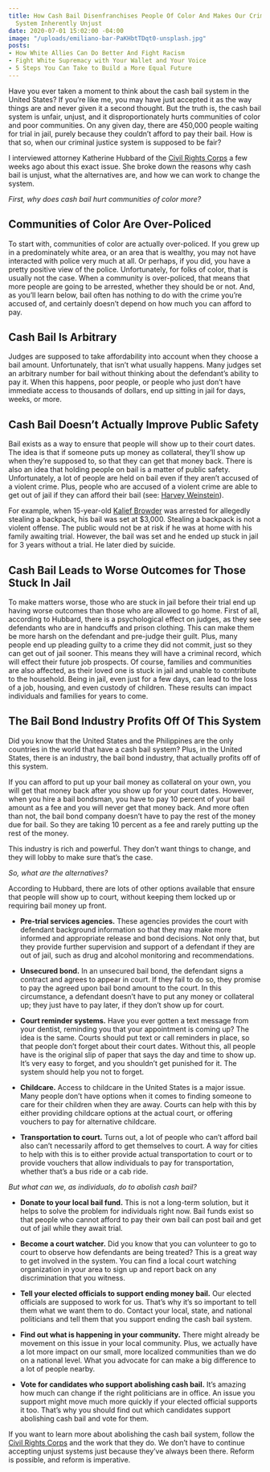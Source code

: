 ```yaml
---
title: How Cash Bail Disenfranchises People Of Color And Makes Our Criminal Justice
  System Inherently Unjust
date: 2020-07-01 15:02:00 -04:00
image: "/uploads/emiliano-bar-PaKHbtTDqt0-unsplash.jpg"
posts:
- How White Allies Can Do Better And Fight Racism
- Fight White Supremacy with Your Wallet and Your Voice
- 5 Steps You Can Take to Build a More Equal Future
---
```


Have you ever taken a moment to think about the cash bail system in the United States? If you’re like me, you may have just accepted it as the way things are and never given it a second thought. But the truth is, the cash bail system is unfair, unjust, and it disproportionately hurts communities of color and poor communities. On any given day, there are 450,000 people waiting for trial in jail, purely because they couldn’t afford to pay their bail. How is that so, when our criminal justice system is supposed to be fair?

I interviewed attorney Katherine Hubbard of the [Civil Rights Corps](https://www.civilrightscorps.org/ "https://www.civilrightscorps.org/") a few weeks ago about this exact issue. She broke down the reasons why cash bail is unjust, what the alternatives are, and how we can work to change the system.

*First, why does cash bail hurt communities of color more?*

## **Communities of Color Are Over-Policed**

To start with, communities of color are actually over-policed. If you grew up in a predominately white area, or an area that is wealthy, you may not have interacted with police very much at all. Or perhaps, if you did, you have a pretty positive view of the police. Unfortunately, for folks of color, that is usually not the case. When a community is over-policed, that means that more people are going to be arrested, whether they should be or not. And, as you’ll learn below, bail often has nothing to do with the crime you’re accused of, and certainly doesn’t depend on how much you can afford to pay.

## **Cash Bail Is Arbitrary**

Judges are supposed to take affordability into account when they choose a bail amount. Unfortunately, that isn’t what usually happens. Many judges set an arbitrary number for bail without thinking about the defendant’s ability to pay it. When this happens, poor people, or people who just don’t have immediate access to thousands of dollars, end up sitting in jail for days, weeks, or more.

## **Cash Bail Doesn’t Actually Improve Public Safety**

Bail exists as a way to ensure that people will show up to their court dates. The idea is that if someone puts up money as collateral, they’ll show up when they’re supposed to, so that they can get that money back. There is also an idea that holding people on bail is a matter of public safety. Unfortunately, a lot of people are held on bail even if they aren’t accused of a violent crime. Plus, people who are accused of a violent crime are able to get out of jail if they can afford their bail (see: [Harvey Weinstein](https://abcnews.go.com/US/harvey-weinstein-posts-2m-bond-york-states-bail/story?id=67654901 "https://abcnews.go.com/US/harvey-weinstein-posts-2m-bond-york-states-bail/story?id=67654901")).

For example, when 15-year-old [Kalief Browder](https://www.newyorker.com/news/news-desk/kalief-browder-1993-2015 "https://www.newyorker.com/news/news-desk/kalief-browder-1993-2015") was arrested for allegedly stealing a backpack, his bail was set at $3,000. Stealing a backpack is not a violent offense. The public would not be at risk if he was at home with his family awaiting trial. However, the bail was set and he ended up stuck in jail for 3 years without a trial. He later died by suicide.

## **Cash Bail Leads to Worse Outcomes for Those Stuck In Jail**

To make matters worse, those who are stuck in jail before their trial end up having worse outcomes than those who are allowed to go home. First of all, according to Hubbard, there is a psychological effect on judges, as they see defendants who are in handcuffs and prison clothing. This can make them be more harsh on the defendant and pre-judge their guilt. Plus, many people end up pleading guilty to a crime they did not commit, just so they can get out of jail sooner. This means they will have a criminal record, which will effect their future job prospects. Of course, families and communities are also affected, as their loved one is stuck in jail and unable to contribute to the household. Being in jail, even just for a few days, can lead to the loss of a job, housing, and even custody of children. These results can impact individuals and families for years to come.

## **The Bail Bond Industry Profits Off Of This System**

Did you know that the United States and the Philippines are the only countries in the world that have a cash bail system? Plus, in the United States, there is an industry, the bail bond industry, that actually profits off of this system.

If you can afford to put up your bail money as collateral on your own, you will get that money back after you show up for your court dates. However, when you hire a bail bondsman, you have to pay 10 percent of your bail amount as a fee and you will never get that money back. And more often than not, the bail bond company doesn’t have to pay the rest of the money due for bail. So they are taking 10 percent as a fee and rarely putting up the rest of the money.

This industry is rich and powerful. They don’t want things to change, and they will lobby to make sure that’s the case.

*So, what are the alternatives?*

According to Hubbard, there are lots of other options available that ensure that people will show up to court, without keeping them locked up or requiring bail money up front.

* **Pre-trial services agencies.** These agencies provides the court with defendant background information so that they may make more informed and appropriate release and bond decisions. Not only that, but they provide further supervision and support of a defendant if they are out of jail, such as drug and alcohol monitoring and recommendations.

* **Unsecured bond.** In an unsecured bail bond, the defendant signs a contract and agrees to appear in court. If they fail to do so, they promise to pay the agreed upon bail bond amount to the court. In this circumstance, a defendant doesn’t have to put any money or collateral up; they just have to pay later, if they don’t show up for court.

* **Court reminder systems.** Have you ever gotten a text message from your dentist, reminding you that your appointment is coming up? The idea is the same. Courts should put text or call reminders in place, so that people don’t forget about their court dates. Without this, all people have is the original slip of paper that says the day and time to show up. It’s very easy to forget, and you shouldn’t get punished for it. The system should help you not to forget.

* **Childcare.** Access to childcare in the United States is a major issue. Many people don’t have options when it comes to finding someone to care for their children when they are away. Courts can help with this by either providing childcare options at the actual court, or offering vouchers to pay for alternative childcare.

* **Transportation to court.** Turns out, a lot of people who can’t afford bail also can’t necessarily afford to get themselves to court. A way for cities to help with this is to either provide actual transportation to court or to provide vouchers that allow individuals to pay for transportation, whether that’s a bus ride or a cab ride.

*But what can we, as individuals, do to abolish cash bail?*

* **Donate to your local bail fund.** This is not a long-term solution, but it helps to solve the problem for individuals right now. Bail funds exist so that people who cannot afford to pay their own bail can post bail and get out of jail while they await trial.

* **Become a court watcher.** Did you know that you can volunteer to go to court to observe how defendants are being treated? This is a great way to get involved in the system. You can find a local court watching organization in your area to sign up and report back on any discrimination that you witness.

* **Tell your elected officials to support ending money bail.** Our elected officials are supposed to work for us. That’s why it’s so important to tell them what we want them to do. Contact your local, state, and national politicians and tell them that you support ending the cash bail system.

* **Find out what is happening in your community.** There might already be movement on this issue in your local community. Plus, we actually have a lot more impact on our small, more localized communities than we do on a national level. What you advocate for can make a big difference to a lot of people nearby.

* **Vote for candidates who support abolishing cash bail.** It’s amazing how much can change if the right politicians are in office. An issue you support might move much more quickly if your elected official supports it too. That’s why you should find out which candidates support abolishing cash bail and vote for them.

If you want to learn more about abolishing the cash bail system, follow the [Civil Rights Corps](https://www.civilrightscorps.org/ "https://www.civilrightscorps.org/") and the work that they do. We don’t have to continue accepting unjust systems just because they’ve always been there. Reform is possible, and reform is imperative.